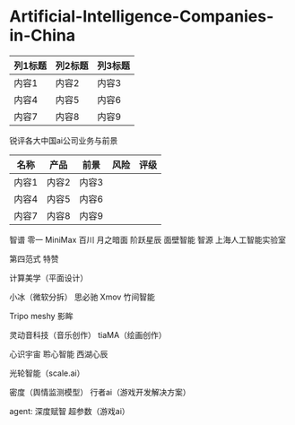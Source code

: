 # Artificial-Intelligence-Companies-in-China

| 列1标题 | 列2标题 | 列3标题 |
|---------|---------|---------|
| 内容1   | 内容2   | 内容3   |
| 内容4   | 内容5   | 内容6   |
| 内容7   | 内容8   | 内容9   |

锐评各大中国ai公司业务与前景


| 名称 | 产品 | 前景 | 风险 |评级|
|---------|---------|---------|-------|---|
| 内容1   | 内容2   | 内容3   |||
| 内容4   | 内容5   | 内容6   |||
| 内容7   | 内容8   | 内容9   |||

智谱
零一
MiniMax
百川
月之暗面
阶跃星辰
面壁智能
智源
上海人工智能实验室

第四范式
特赞

计算美学（平面设计）

小冰（微软分拆）
思必驰
Xmov
竹间智能

Tripo
meshy
影眸

灵动音科技（音乐创作）
tiaMA（绘画创作）

心识宇宙
聆心智能
西湖心辰

光轮智能（scale.ai）

密度（舆情监测模型）
行者ai（游戏开发解决方案）

agent:
深度赋智
超参数（游戏ai）







